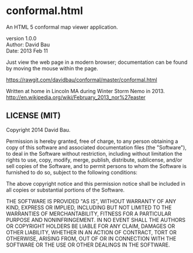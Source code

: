 conformal.html
==============

An HTML 5 conformal map viewer application.

version 1.0.0<br>
Author: David Bau<br>
Date: 2013 Feb 11

Just view the web page in a modern browser; documentation can be
found by moving the mouse within the page.

https://rawgit.com/davidbau/conformal/master/conformal.html

Written at home in Lincoln MA during Winter Storm Nemo in 2013.
http://en.wikipedia.org/wiki/February_2013_nor%27easter

LICENSE (MIT)
-------------

Copyright 2014 David Bau.

Permission is hereby granted, free of charge, to any person obtaining
a copy of this software and associated documentation files (the
"Software"), to deal in the Software without restriction, including
without limitation the rights to use, copy, modify, merge, publish,
distribute, sublicense, and/or sell copies of the Software, and to
permit persons to whom the Software is furnished to do so, subject to
the following conditions:

The above copyright notice and this permission notice shall be
included in all copies or substantial portions of the Software.

THE SOFTWARE IS PROVIDED "AS IS", WITHOUT WARRANTY OF ANY KIND,
EXPRESS OR IMPLIED, INCLUDING BUT NOT LIMITED TO THE WARRANTIES OF
MERCHANTABILITY, FITNESS FOR A PARTICULAR PURPOSE AND NONINFRINGEMENT.
IN NO EVENT SHALL THE AUTHORS OR COPYRIGHT HOLDERS BE LIABLE FOR ANY
CLAIM, DAMAGES OR OTHER LIABILITY, WHETHER IN AN ACTION OF CONTRACT,
TORT OR OTHERWISE, ARISING FROM, OUT OF OR IN CONNECTION WITH THE
SOFTWARE OR THE USE OR OTHER DEALINGS IN THE SOFTWARE.

